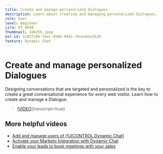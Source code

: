 ```yaml
---
title: Create and manage personalized dialogues
description: Learn about creating and managing personalized dialogues. Designing conversations that are targeted and personalized is the key to creating a great conversational experience for every web visitor.
role: User
level: Beginner
jira: KT-9698
thumbnail: 340259.jpeg
exl-id: 1c02fc09-feec-4506-9941-76ceeb1e3520
feature: Dynamic Chat
---
```

# Create and manage personalized Dialogues

Designing conversations that are targeted and personalized is the key to create a great conversational experience for every web visitor. Learn how to create and manage a Dialogue.

>[!VIDEO](https://video.tv.adobe.com/v/340259/?quality=12&learn=on){transcript=true}

## More helpful videos

* [Add and manage users of [!UICONTROL Dynamic Chat]](user-management.md)
* [Activate your Marketo Integration with Dynamic Chat](marketo-integration.md)
* [Enable your leads to book meetings with your sales](meeting-booking.md)
